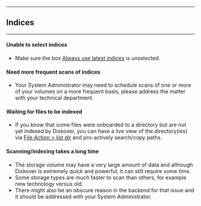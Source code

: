 ___
## Indices
___

#### Unable to select indices

- Make sure the box [Always use latest indices](https://docs.diskoverdata.com/diskover_user_guide/#index_selection) is unselected.

#### Need more frequent scans of indices

- Your System Administrator may need to schedule scans of one or more of your volumes on a more frequent basis, please address the matter with your technical department.

#### Waiting for files to be indexed

- If you know that some files were onboarded to a directory but are not yet indexed by Diskover, you can have a live view of the directory(ies) via [File Action > list dir](https://docs.diskoverdata.com/diskover_user_guide/#file_action_list_dir) and pro-actively search/copy paths.

#### Scanning/indexing takes a long time

- The storage volume may have a very large amount of data and although Diskover is extremely quick and powerful, it can still require some time. 
- Some storage types are much faster to scan than others, for example new technology versus old.
- There might also be an obscure reason in the backend for that issue and it should be addressed with your System Administrator.

